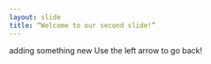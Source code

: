 ```yaml
---
layout: slide
title: “Welcome to our second slide!”
---
```

adding something new
Use the left arrow to go back!
